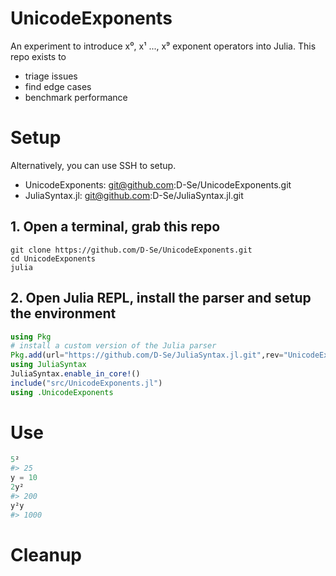 # UnicodeExponents

An experiment to introduce x⁰, x¹ ..., x⁹ exponent operators into Julia.
This repo exists to
* triage issues
* find edge cases
* benchmark performance

# Setup
Alternatively, you can use SSH to setup.
* UnicodeExponents: git@github.com:D-Se/UnicodeExponents.git
* JuliaSyntax.jl: git@github.com:D-Se/JuliaSyntax.jl.git


## 1. Open a terminal, grab this repo
```shell
git clone https://github.com/D-Se/UnicodeExponents.git
cd UnicodeExponents
julia
```
## 2. Open Julia REPL, install the parser and setup the environment
```julia
using Pkg
# install a custom version of the Julia parser
Pkg.add(url="https://github.com/D-Se/JuliaSyntax.jl.git",rev="UnicodeExponent")
using JuliaSyntax
JuliaSyntax.enable_in_core!()
include("src/UnicodeExponents.jl")
using .UnicodeExponents
```

# Use

```julia
5²
#> 25
y = 10
2y²
#> 200
y²y
#> 1000
```

# Cleanup
```julia

```